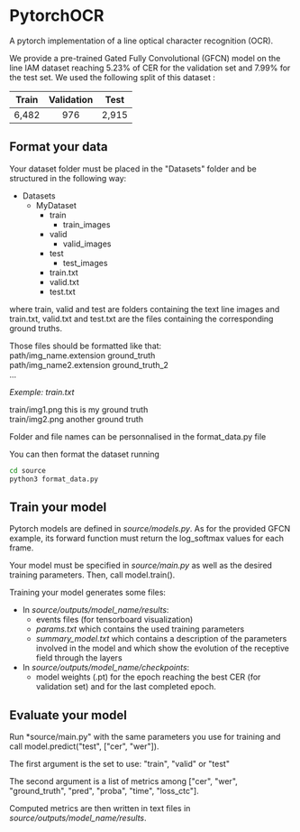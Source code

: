 # PytorchOCR
A pytorch implementation of a line optical character recognition (OCR).

We provide a pre-trained Gated Fully Convolutional (GFCN) model on the line IAM dataset reaching 5.23% of CER for the validation set and 7.99% for the test set. We used the following split of this dataset :

| Train | Validation | Test |
|:----:|:----:|:----:|
| 6,482| 976 | 2,915 |

## Format your data
Your dataset folder must be placed in the "Datasets" folder and be structured in the following way:
* Datasets
    * MyDataset
        * train
            * train_images
        * valid
            * valid_images
        * test
            * test_images
        * train.txt
        * valid.txt
        * test.txt
        
where train, valid and test are folders containing the text line images and train.txt, valid.txt and test.txt are the 
files containing the corresponding ground truths.

Those files should be formatted like that: <br/>
path/img_name.extension ground_truth <br/>
path/img_name2.extension ground_truth_2 <br/>
...


*Exemple: train.txt*

train/img1.png this is my ground truth <br/>
train/img2.png another ground truth <br/>


Folder and file names can be personnalised in the format_data.py file

You can then format the dataset running 
```bash
cd source
python3 format_data.py
```


## Train your model
Pytorch models are defined in *source/models.py*.
As for the provided GFCN example, its forward function must return the log_softmax values for each frame.

Your model must be specified in *source/main.py* as well as the desired training parameters. Then, call model.train().

Training your model generates some files:
* In *source/outputs/model_name/results*:
    * events files (for tensorboard visualization)
    * *params.txt* which contains the used training parameters
    * *summary_model.txt* which contains a description of the parameters involved in the model 
    and which show the evolution of the receptive field through the layers
* In *source/outputs/model_name/checkpoints*:
    * model weights (.pt) for the epoch reaching the best CER (for validation set) and for the last completed epoch.

## Evaluate your model
Run *source/main.py" with the same parameters you use for training and call model.predict("test", ["cer", "wer"]).

The first argument is the set to use: "train", "valid" or "test"

The second argument is a list of metrics among ["cer", "wer", "ground_truth", "pred", "proba", "time", "loss_ctc"].

Computed metrics are then written in text files in *source/outputs/model_name/results*.

